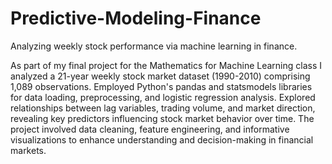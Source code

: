 # Predictive-Modeling-Finance
Analyzing weekly stock performance via machine learning in finance.

As part of my final project for the Mathematics for Machine Learning class I analyzed a 21-year weekly stock market dataset (1990-2010) comprising 1,089 observations. Employed Python's pandas and statsmodels libraries for data loading, preprocessing, and logistic regression analysis. Explored relationships between lag variables, trading volume, and market direction, revealing key predictors influencing stock market behavior over time. The project involved data cleaning, feature engineering, and informative visualizations to enhance understanding and decision-making in financial markets.
